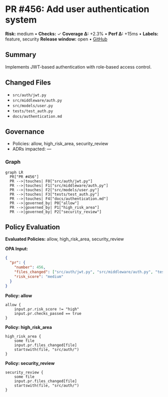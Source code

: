 # PR #456: Add user authentication system

**Risk:** medium • **Checks:** ✓
**Coverage Δ:** +2.3% • **Perf Δ:** +15ms • **Labels:** feature, security
**Release window:** open • [GitHub](https://github.com/example/repo/pull/456)

## Summary
Implements JWT-based authentication with role-based access control.

## Changed Files
- `src/auth/jwt.py`
- `src/middleware/auth.py`
- `src/models/user.py`
- `tests/test_auth.py`
- `docs/authentication.md`

## Governance
- Policies: allow, high_risk_area, security_review
- ADRs impacted: —

### Graph
```mermaid
graph LR
  PR["PR #456"]
  PR -->|touches| F0["src/auth/jwt.py"]
  PR -->|touches| F1["src/middleware/auth.py"]
  PR -->|touches| F2["src/models/user.py"]
  PR -->|touches| F3["tests/test_auth.py"]
  PR -->|touches| F4["docs/authentication.md"]
  PR -->|governed_by| P0["allow"]
  PR -->|governed_by| P1["high_risk_area"]
  PR -->|governed_by| P2["security_review"]
```

## Policy Evaluation

**Evaluated Policies:** allow, high_risk_area, security_review

**OPA Input:**
```json
{
  "pr": {
    "number": 456,
    "files_changed": ["src/auth/jwt.py", "src/middleware/auth.py", "tests/test_auth.py"],
    "risk_score": "medium"
  }
}
```

**Policy: allow**
```rego
allow {
    input.pr.risk_score != "high"
    input.pr.checks_passed == true
}
```

**Policy: high_risk_area**
```rego
high_risk_area {
    some file
    input.pr.files_changed[file]
    startswith(file, "src/auth/")
}
```

**Policy: security_review**
```rego
security_review {
    some file
    input.pr.files_changed[file]
    startswith(file, "src/auth/")
}
```
